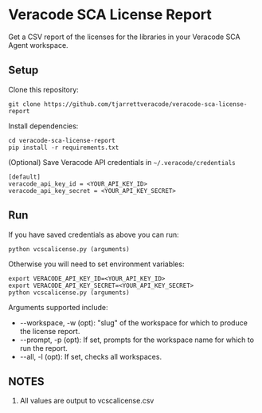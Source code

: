 # Veracode SCA License Report

Get a CSV report of the licenses for the libraries in your Veracode SCA Agent workspace.

## Setup

Clone this repository:

    git clone https://github.com/tjarrettveracode/veracode-sca-license-report

Install dependencies:

    cd veracode-sca-license-report
    pip install -r requirements.txt

(Optional) Save Veracode API credentials in `~/.veracode/credentials`

    [default]
    veracode_api_key_id = <YOUR_API_KEY_ID>
    veracode_api_key_secret = <YOUR_API_KEY_SECRET>

## Run

If you have saved credentials as above you can run:

    python vcscalicense.py (arguments)

Otherwise you will need to set environment variables:

    export VERACODE_API_KEY_ID=<YOUR_API_KEY_ID>
    export VERACODE_API_KEY_SECRET=<YOUR_API_KEY_SECRET>
    python vcscalicense.py (arguments)

Arguments supported include:

* --workspace, -w  (opt): "slug" of the workspace for which to produce the license report.
* --prompt, -p (opt): If set, prompts for the workspace name for which to run the report.
* --all, -l (opt): If set, checks all workspaces.

## NOTES

1. All values are output to vcscalicense.csv
